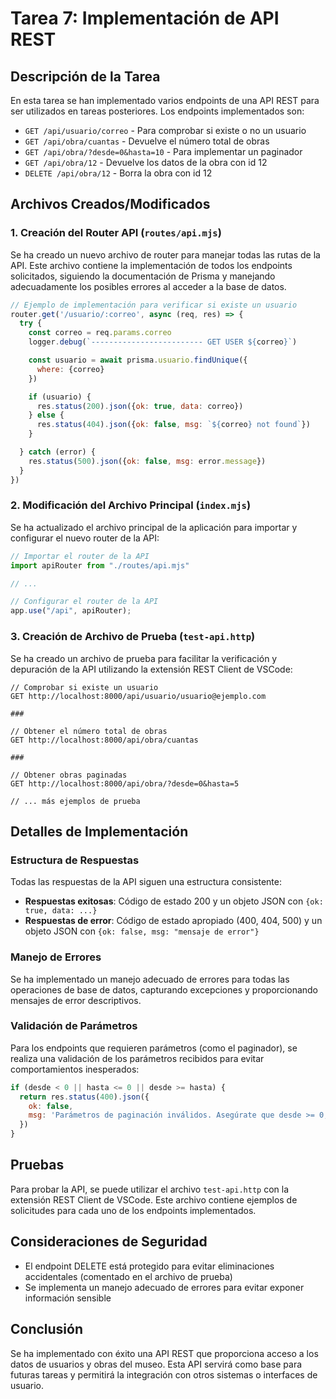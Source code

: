 # Tarea 7: Implementación de API REST

## Descripción de la Tarea

En esta tarea se han implementado varios endpoints de una API REST para ser utilizados en tareas posteriores. Los endpoints implementados son:

- `GET /api/usuario/correo` - Para comprobar si existe o no un usuario
- `GET /api/obra/cuantas` - Devuelve el número total de obras
- `GET /api/obra/?desde=0&hasta=10` - Para implementar un paginador
- `GET /api/obra/12` - Devuelve los datos de la obra con id 12
- `DELETE /api/obra/12` - Borra la obra con id 12

## Archivos Creados/Modificados

### 1. Creación del Router API (`routes/api.mjs`)

Se ha creado un nuevo archivo de router para manejar todas las rutas de la API. Este archivo contiene la implementación de todos los endpoints solicitados, siguiendo la documentación de Prisma y manejando adecuadamente los posibles errores al acceder a la base de datos.

```javascript
// Ejemplo de implementación para verificar si existe un usuario
router.get('/usuario/:correo', async (req, res) => {
  try {
    const correo = req.params.correo
    logger.debug(`------------------------- GET USER ${correo}`)

    const usuario = await prisma.usuario.findUnique({
      where: {correo}
    })

    if (usuario) {
      res.status(200).json({ok: true, data: correo})
    } else {
      res.status(404).json({ok: false, msg: `${correo} not found`})
    }

  } catch (error) {
    res.status(500).json({ok: false, msg: error.message})
  }
})
```

### 2. Modificación del Archivo Principal (`index.mjs`)

Se ha actualizado el archivo principal de la aplicación para importar y configurar el nuevo router de la API:

```javascript
// Importar el router de la API
import apiRouter from "./routes/api.mjs"

// ...

// Configurar el router de la API
app.use("/api", apiRouter);
```

### 3. Creación de Archivo de Prueba (`test-api.http`)

Se ha creado un archivo de prueba para facilitar la verificación y depuración de la API utilizando la extensión REST Client de VSCode:

```http
// Comprobar si existe un usuario
GET http://localhost:8000/api/usuario/usuario@ejemplo.com

###

// Obtener el número total de obras
GET http://localhost:8000/api/obra/cuantas

###

// Obtener obras paginadas
GET http://localhost:8000/api/obra/?desde=0&hasta=5

// ... más ejemplos de prueba
```

## Detalles de Implementación

### Estructura de Respuestas

Todas las respuestas de la API siguen una estructura consistente:

- **Respuestas exitosas**: Código de estado 200 y un objeto JSON con `{ok: true, data: ...}`
- **Respuestas de error**: Código de estado apropiado (400, 404, 500) y un objeto JSON con `{ok: false, msg: "mensaje de error"}`

### Manejo de Errores

Se ha implementado un manejo adecuado de errores para todas las operaciones de base de datos, capturando excepciones y proporcionando mensajes de error descriptivos.

### Validación de Parámetros

Para los endpoints que requieren parámetros (como el paginador), se realiza una validación de los parámetros recibidos para evitar comportamientos inesperados:

```javascript
if (desde < 0 || hasta <= 0 || desde >= hasta) {
  return res.status(400).json({
    ok: false, 
    msg: 'Parámetros de paginación inválidos. Asegúrate que desde >= 0, hasta > 0, y desde < hasta'
  })
}
```

## Pruebas

Para probar la API, se puede utilizar el archivo `test-api.http` con la extensión REST Client de VSCode. Este archivo contiene ejemplos de solicitudes para cada uno de los endpoints implementados.

## Consideraciones de Seguridad

- El endpoint DELETE está protegido para evitar eliminaciones accidentales (comentado en el archivo de prueba)
- Se implementa un manejo adecuado de errores para evitar exponer información sensible

## Conclusión

Se ha implementado con éxito una API REST que proporciona acceso a los datos de usuarios y obras del museo. Esta API servirá como base para futuras tareas y permitirá la integración con otros sistemas o interfaces de usuario.
